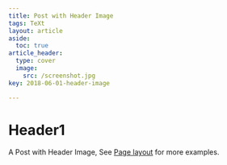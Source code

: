 ```yaml
---
title: Post with Header Image
tags: TeXt
layout: article
aside:
  toc: true
article_header:
  type: cover
  image:
    src: /screenshot.jpg
key: 2018-06-01-header-image

---
```

# Header1
A Post with Header Image, See [Page layout](https://tianqi.name/jekyll-TeXt-theme/samples.html#page-layout) for more examples.

<!--more-->
